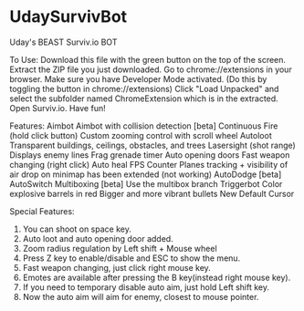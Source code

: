 # UdaySurvivBot
Uday's BEAST Surviv.io BOT

To Use: 
Download this file with the green button on the top of the screen.
Extract the ZIP file you just downloaded.
Go to chrome://extensions in your browser. Make sure you have Developer Mode activated. (Do this by toggling the button in chrome://extensions)
Click "Load Unpacked" and select the subfolder named ChromeExtension which is in the extracted.
Open Surviv.io.
Have fun!

Features: 
Aimbot
Aimbot with collision detection [beta]
Continuous Fire (hold click button)
Custom zooming control with scroll wheel
Autoloot
Transparent buildings, ceilings, obstacles, and trees
Lasersight (shot range)
Displays enemy lines
Frag grenade timer
Auto opening doors
Fast weapon changing (right click)
Auto heal
FPS Counter
Planes tracking + visibility of air drop on minimap has been extended (not working)
AutoDodge [beta]
AutoSwitch
Multiboxing [beta] Use the multibox branch
Triggerbot
Color explosive barrels in red
Bigger and more vibrant bullets
New Default Cursor

Special Features:
1. You can shoot on space key.
2. Auto loot and auto opening door added.
3. Zoom radius regulation by Left shift + Mouse wheel
4. Press Z key to enable/disable and ESC to show the menu. 
5. Fast weapon changing, just click right mouse key.
6. Emotes are available after pressing the B key(instead right mouse key).
7. If you need to temporary disable auto aim, just hold Left shift key.
8. Now the auto aim will aim for enemy, closest to mouse pointer.
